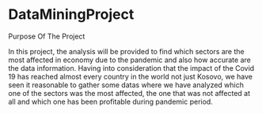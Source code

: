 # DataMiningProject

Purpose Of The Project

In this project, the analysis will be provided to find which sectors are the most affected in economy  due to the pandemic and also how accurate are the data information. Having into consideration that the impact of the Covid 19 has reached almost every country in the world not just Kosovo, we have seen it reasonable to gather some datas where we have analyzed which one of the sectors was the most affected, the one that was not affected at all and which one has been profitable during pandemic period. 
